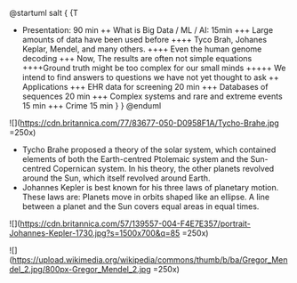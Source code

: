 @startuml
salt
{
{T
 + Presentation: 90 min
 ++ What is Big Data / ML / AI: 15min
 +++ Large amounts of data have been used before
 ++++ Tyco Brah, Johanes Keplar, Mendel, and many others.
 ++++ Even the human genome decoding
 +++ Now, The results are often not simple equations
 ++++Ground truth might be too complex for our small minds
 +++++ We intend to find answers to questions we have not yet thought to ask
 ++ Applications
 +++ EHR data for screening 20 min
 +++ Databases of sequences 20 min
 +++ Complex systems and rare and extreme events 15 min
 +++ Crime  15 min
 }
}
@enduml


![](https://cdn.britannica.com/77/83677-050-D0958F1A/Tycho-Brahe.jpg =250x)

+ Tycho Brahe proposed a theory of the solar system, which contained elements of both the Earth-centred Ptolemaic system and the Sun-centred Copernican system. In his theory, the other planets revolved around the Sun, which itself revolved around Earth.
+ Johannes Kepler is best known for his three laws of planetary motion. These laws are: Planets move in orbits shaped like an ellipse. A line between a planet and the Sun covers equal areas in equal times.

![](https://cdn.britannica.com/57/139557-004-F4E7E357/portrait-Johannes-Kepler-1730.jpg?s=1500x700&q=85 =250x)

![](https://upload.wikimedia.org/wikipedia/commons/thumb/b/ba/Gregor_Mendel_2.jpg/800px-Gregor_Mendel_2.jpg =250x)